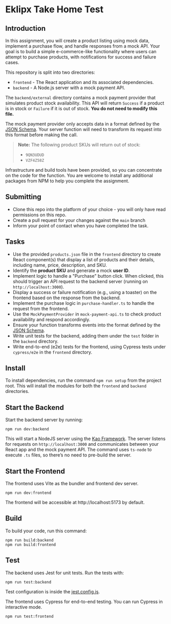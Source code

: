 # Eklipx Take Home Test

## Introduction

In this assignment, you will create a product listing using mock data, implement a purchase flow, and handle responses from a mock API. Your goal is to build a simple e-commerce-like functionality where users can attempt to purchase products, with notifications for success and failure cases.

This repository is split into two directories:
- `frontend` - The React application and its associated dependencies.
- `backend` - A Node.js server with a mock payment API.

The `backend/external` directory contains a mock payment provider that simulates product stock availability. This API will return `Success` if a product is in stock or `Failure` if it is out of stock. **You do not need to modify this file.**

The mock payment provider only accepts data in a format defined by the [JSON Schema](./backend/external/schema.json). Your server function will need to transform its request into this format before making the call.

> **Note:** The following product SKUs will return out of stock:
> - `9QN3UDUD`
> - `VZF4Z58Z`

Infrastructure and build tools have been provided, so you can concentrate on the code for the function.
You are welcome to install any additional packages from NPM to help you complete the assignment.

## Submitting

- Clone this repo into the platform of your choice - you will only have read permissions on this repo.
- Create a pull request for your changes against the `main` branch
- Inform your point of contact when you have completed the task.

## Tasks

- Use the provided `products.json` file in the `frontend` directory to create React component(s) that display a list of products and their details, including name, price, description, and SKU.
- Identify the **product SKU** and generate a mock **user ID**.
- Implement logic to handle a "Purchase" button click. When clicked, this should trigger an API request to the backend server (running on `http://localhost:3000`).
- Display a success or failure notification (e.g., using a toaster) on the frontend based on the response from the backend.
- Implement the purchase logic in `purchase-handler.ts` to handle the request from the frontend.
- Use the `MockPaymentProvider` in `mock-payment-api.ts` to check product availability and respond accordingly.
- Ensure your function transforms events into the format defined by the [JSON Schema](./backend/external/schema.json).
- Write unit tests for the backend, adding them under the `test` folder in the `backend` directory.
- Write end-to-end (e2e) tests for the frontend, using Cypress tests under `cypress/e2e` in the `frontend` directory.

## Install

To install dependencies, run the command `npm run setup` from the project root. This will install the modules for both the `frontend` and `backend` directories.

## Start the Backend 

Start the backend server by running:

```
npm run dev:backend
```

This will start a NodeJS server using the [Kao Framework](https://koajs.com/). The server listens for requests on `http://localhost:3000` and communicates between your React app and the mock payment API. The command uses `ts-node` to execute `.ts` files, so there’s no need to pre-build the server.

## Start the Frontend 

The frontend uses Vite as the bundler and frontend dev server.

```
npm run dev:frontend
```

The frontend will be accessible at http://localhost:5173 by default.

## Build

To build your code, run this command:

```
npm run build:backend
npm run build:frontend
```

## Test

The backend uses Jest for unit tests. Run the tests with:

```
npm run test:backend
```

Test configuration is inside the [jest.config.js](./backend/jest.config.ts).

The frontend uses Cypress for end-to-end testing. You can run Cypress in interactive mode.
```
npm run test:frontend
```

